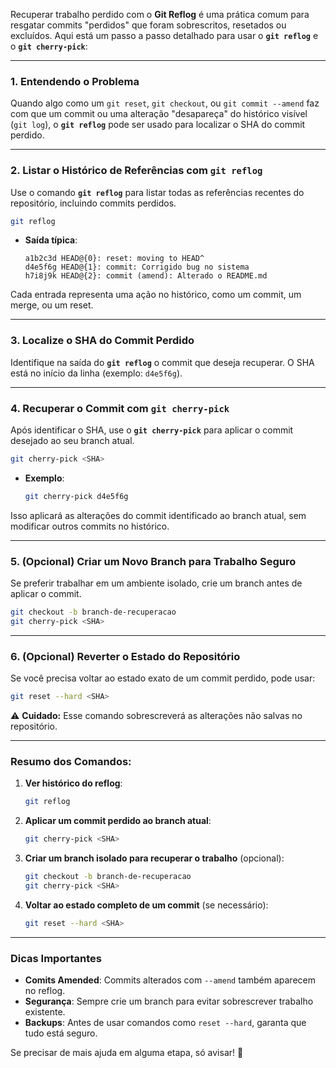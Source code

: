 Recuperar trabalho perdido com o **Git Reflog** é uma prática comum para resgatar commits "perdidos" que foram sobrescritos, resetados ou excluídos. Aqui está um passo a passo detalhado para usar o **`git reflog`** e o **`git cherry-pick`**:

---

### **1. Entendendo o Problema**
Quando algo como um `git reset`, `git checkout`, ou `git commit --amend` faz com que um commit ou uma alteração "desapareça" do histórico visível (`git log`), o **`git reflog`** pode ser usado para localizar o SHA do commit perdido.

---

### **2. Listar o Histórico de Referências com `git reflog`**
Use o comando **`git reflog`** para listar todas as referências recentes do repositório, incluindo commits perdidos.

```bash
git reflog
```

- **Saída típica**:
  ```
  a1b2c3d HEAD@{0}: reset: moving to HEAD^
  d4e5f6g HEAD@{1}: commit: Corrigido bug no sistema
  h7i8j9k HEAD@{2}: commit (amend): Alterado o README.md
  ```

Cada entrada representa uma ação no histórico, como um commit, um merge, ou um reset.

---

### **3. Localize o SHA do Commit Perdido**
Identifique na saída do **`git reflog`** o commit que deseja recuperar. O SHA está no início da linha (exemplo: `d4e5f6g`).

---

### **4. Recuperar o Commit com `git cherry-pick`**
Após identificar o SHA, use o **`git cherry-pick`** para aplicar o commit desejado ao seu branch atual.

```bash
git cherry-pick <SHA>
```

- **Exemplo**:
  ```bash
  git cherry-pick d4e5f6g
  ```

Isso aplicará as alterações do commit identificado ao branch atual, sem modificar outros commits no histórico.

---

### **5. (Opcional) Criar um Novo Branch para Trabalho Seguro**
Se preferir trabalhar em um ambiente isolado, crie um branch antes de aplicar o commit.

```bash
git checkout -b branch-de-recuperacao
git cherry-pick <SHA>
```

---

### **6. (Opcional) Reverter o Estado do Repositório**
Se você precisa voltar ao estado exato de um commit perdido, pode usar:

```bash
git reset --hard <SHA>
```

⚠️ **Cuidado:** Esse comando sobrescreverá as alterações não salvas no repositório.

---

### Resumo dos Comandos:
1. **Ver histórico do reflog**:
   ```bash
   git reflog
   ```

2. **Aplicar um commit perdido ao branch atual**:
   ```bash
   git cherry-pick <SHA>
   ```

3. **Criar um branch isolado para recuperar o trabalho** (opcional):
   ```bash
   git checkout -b branch-de-recuperacao
   git cherry-pick <SHA>
   ```

4. **Voltar ao estado completo de um commit** (se necessário):
   ```bash
   git reset --hard <SHA>
   ```

---

### **Dicas Importantes**
- **Comits Amended**: Commits alterados com `--amend` também aparecem no reflog.
- **Segurança**: Sempre crie um branch para evitar sobrescrever trabalho existente.
- **Backups**: Antes de usar comandos como `reset --hard`, garanta que tudo está seguro.

Se precisar de mais ajuda em alguma etapa, só avisar! 🚀
